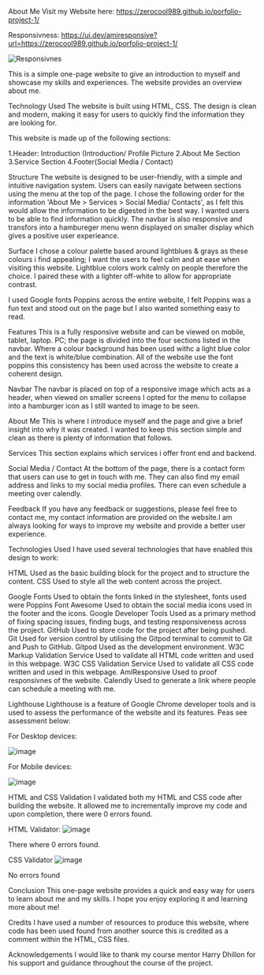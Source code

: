 About Me
Visit my Website here: https://zerocool989.github.io/porfolio-project-1/

Responsivness: https://ui.dev/amiresponsive?url=https://zerocool989.github.io/porfolio-project-1/

![Responsivnes](https://user-images.githubusercontent.com/75548207/217771292-099799bf-7c52-47a9-ad7b-a13e38e50815.PNG)


This is a simple one-page website to give an introduction to myself and showcase my skills and experiences. The website provides an overview  about me.

Technology Used
The website is built using HTML, CSS. The design is clean and modern, making it easy for users to quickly find the information they are looking for.

This website is made up of the following sections:

1.Header: Introduction (Introduction/ Profile Picture
2.About Me Section
3.Service Section 
4.Footer(Social Media / Contact)

Structure
The website is designed to be user-friendly, with a simple and intuitive navigation system. Users can easily navigate between sections using the menu at the top of the page. I chose the following order for the information 'About Me > Services > Social Media/ Contacts', as I felt this would allow the information to be digested in the best way. I wanted users to be able to find information quickly. The navbar is also responsive and transfors into a hambureger menu wenn displayed on smaller display which gives a positive user experieance.

Surface
I chose a colour palette based around lightblues & grays as these colours i find appealing; I want the users to feel calm and at ease when visiting this website. Lightblue colors work calmly on people therefore the choice. I paired these with a lighter off-white to allow for appropriate contrast.

I used Google fonts Poppins across the entire website, I felt Poppins was a fun text and stood out on the page but I also wanted something easy to read.

Features
This is a fully responsive website and can be viewed on mobile, tablet, laptop. PC; the page is divided into the four sections listed in the navbar. Where a colour background has been used withc a light blue color and the text is white/blue combination. All of the website  use the font poppins this consistency has been used across the website to create a coherent design.

Navbar
The navbar is placed on top of a responsive image which acts as a header, when viewed on smaller screens I opted for the menu to collapse into a hamburger icon as I still wanted to image to be seen. 

About Me
This is where I introduce myself and the page and give a brief insight into why it was created. I wanted to keep this section simple and clean as there is plenty of information that follows.

Services
This section explains which services i offer front end and backend.  

Social Media / Contact
At the bottom of the page, there is a contact form that users can use to get in touch with me. They can also find my email address and links to my social media profiles. There can even schedule a meeting over calendly.

Feedback
If you have any feedback or suggestions, please feel free to contact me, my contact information are provided on the website.I am always looking for ways to improve my website and provide a better user experience.

Technologies Used
I have used several technologies that have enabled this design to work:

HTML
Used as the basic building block for the project and to structure the content.
CSS
Used to style all the web content across the project.

Google Fonts
Used to obtain the fonts linked in the stylesheet, fonts used were Poppins 
Font Awesome
Used to obtain the social media icons used in the footer and the icons.
Google Developer Tools
Used as a primary method of fixing spacing issues, finding bugs, and testing responsiveness across the project.
GitHub
Used to store code for the project after being pushed.
Git
Used for version control by utilising the Gitpod terminal to commit to Git and Push to GitHub.
Gitpod
Used as the development environment.
W3C Markup Validation Service
Used to validate all HTML code written and used in this webpage.
W3C CSS Validation Service
Used to validate all CSS code written and used in this webpage.
AmIResponsive
Used to proof responsivnes of the website.
Calendly
Used to generate a link where people can schedule a meeting with me.

Lighthouse
Lighthouse is a feature of Google Chrome developer tools and is used to assess the performance of the website and its features. Peas see assessment below:

For Desktop devices:

![image](https://user-images.githubusercontent.com/75548207/217777043-7dba380d-dfd6-4f57-a567-0cefd3159f84.png)

For Mobile devices:

![image](https://user-images.githubusercontent.com/75548207/217777744-aa54ed49-fc68-426d-b329-afb2aa822a4b.png)


HTML and CSS Validation
I validated both my HTML and CSS code after building the website. It allowed me to incrementally improve my code and upon completion, there were 0 errors found.

HTML Validator:
![image](https://user-images.githubusercontent.com/75548207/217772571-d67d6f10-8a02-4ff0-82ec-3341e53dcaf8.png)

There where 0 errors found.

CSS Validator
![image](https://user-images.githubusercontent.com/75548207/217774251-ed738a09-5b52-4b08-bc00-aaf8f27e9494.png)

No errors found

Conclusion
This one-page website provides a quick and easy way for users to learn about me and my skills. I hope you enjoy exploring it and learning more about me!

Credits
I have used a number of resources to produce this website, where code has been used found from another source this is credited as a comment within the HTML, CSS files.


Acknowledgements
I would like to thank my course mentor Harry Dhillon for his support and guidance throughout the course of the project.
